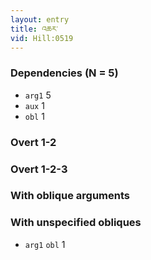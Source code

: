 ```yaml
---
layout: entry
title: འཆར་
vid: Hill:0519
---
```

### Dependencies (N = 5)
* `arg1` 5
* `aux` 1
* `obl` 1


### Overt 1-2


### Overt 1-2-3


### With oblique arguments


### With unspecified obliques
* `arg1` `obl` 1
